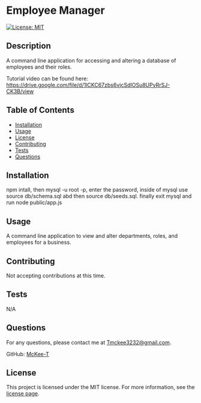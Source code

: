 # Employee Manager

[![License: MIT](https://img.shields.io/badge/License-MIT-yellow.svg)](https://opensource.org/licenses/MIT)

## Description

A command line application for accessing and altering a database of employees and their roles.

Tutorial video can be found here: https://drive.google.com/file/d/1lCKC67zbs6vjcSdIOSu8UPyRrSJ-CK3B/view

## Table of Contents

- [Installation](#installation)
- [Usage](#usage)
- [License](#license)
- [Contributing](#contributing)
- [Tests](#tests)
- [Questions](#questions)

## Installation

npm intall, then mysql -u root -p, enter the password, inside of mysql use source db/schema.sql abd then source db/seeds.sql.  finally exit mysql and run node public/app.js

## Usage

A command line application to view and alter departments, roles, and employees for a business.

## Contributing

Not accepting contributions at this time.

## Tests

N/A

## Questions

For any questions, please contact me at [Tmckee3232@gmail.com](mailto:Tmckee3232@gmail.com).

GitHub: [McKee-T](https://github.com/McKee-T)

## License
  
This project is licensed under the MIT license. For more information, see the [license page](https://opensource.org/licenses/MIT).
